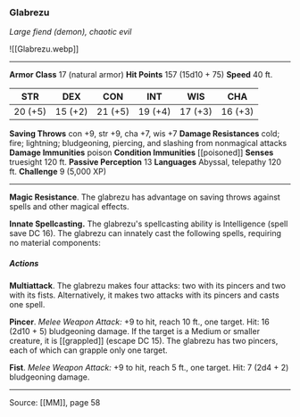 ### Glabrezu
_Large fiend (demon), chaotic evil_

![[Glabrezu.webp]]




---

**Armor Class** 17 (natural armor)
**Hit Points** 157 (15d10 + 75)
**Speed** 40 ft.

| STR     | DEX     | CON     | INT     | WIS     | CHA     |
|---------|---------|---------|---------|---------|---------|
| 20 (+5) | 15 (+2) | 21 (+5) | 19 (+4) | 17 (+3) | 16 (+3) |

**Saving Throws** con +9, str +9, cha +7, wis +7
**Damage Resistances** cold; fire; lightning; bludgeoning, piercing, and slashing from nonmagical attacks
**Damage Immunities** poison
**Condition Immunities** [[poisoned]]
**Senses** truesight 120 ft.
**Passive Perception** 13
**Languages** Abyssal, telepathy 120 ft.
**Challenge** 9 (5,000 XP)

---

**Magic Resistance**. The glabrezu has advantage on saving throws against spells and other magical effects.

**Innate Spellcasting.** The glabrezu's spellcasting ability is Intelligence (spell save DC 16). The glabrezu can innately cast the following spells, requiring no material components:

##### Actions
**Multiattack**. The glabrezu makes four attacks: two with its pincers and two with its fists. Alternatively, it makes two attacks with its pincers and casts one spell.

**Pincer**. _Melee Weapon Attack:_ +9 to hit, reach 10 ft., one target. Hit: 16 (2d10 + 5) bludgeoning damage. If the target is a Medium or smaller creature, it is [[grappled]] (escape DC 15). The glabrezu has two pincers, each of which can grapple only one target.

**Fist**. _Melee Weapon Attack:_ +9 to hit, reach 5 ft., one target. Hit: 7 (2d4 + 2) bludgeoning damage.


---

Source: [[MM]], page 58